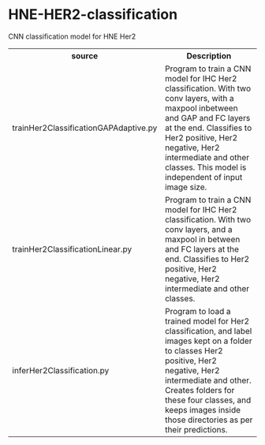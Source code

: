 # HNE-HER2-classification
CNN classification model for HNE Her2

<table>
<th>source</th>
<th>Description</th>

<tr>
<td>trainHer2ClassificationGAPAdaptive.py</td>
<td>Program to train a CNN model for IHC Her2 classification. With two conv layers, with a maxpool inbetween and GAP and FC layers at the end. Classifies to Her2 positive, Her2 negative, Her2 intermediate and other classes. This model is independent of input image size.</td>
</tr>

<tr>
<td>trainHer2ClassificationLinear.py</td>
<td>Program to train a CNN model for IHC Her2 classification. With two conv layers, and a maxpool in between and FC layers at the end. Classifies to Her2 positive, Her2 negative, Her2 intermediate and other classes.</td>
</tr>


<tr>
<td>inferHer2Classification.py</td>
<td>Program to load a trained model for Her2 classification, and label images kept on a folder to classes Her2 positive, Her2 negative, Her2 intermediate and other. Creates folders for these four classes, and keeps images inside those directories as per their predictions.</td>
</tr>

</table>
